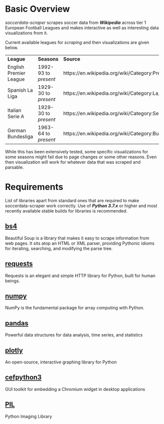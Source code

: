 # Basic Overview
_soccerdata-scraper_ scrapes soccer data from ***Wikipedia*** across tier 1 European Football Leagues and makes interactive as well as interesting data visualizations from it. 

Current available leagues for *scraping* and then visualizations are given below.

<table>
  
  <tr>
  <td><b>League</b></td>
  <td><b>Seasons</b></td>
  <td><b>Source</b></td>
  </tr>
   
  <tr>
  <td>English Premier League</td>
  <td>1992-93 to <i>present</i></td>
  <td>https://en.wikipedia.org/wiki/Category:Premier_League_seasons</td>
  </tr>
  
  <tr>
  <td>Spanish La Liga</td>
  <td>1929-30 to <i>present</i></td>
  <td>https://en.wikipedia.org/wiki/Category:La_Liga_seasons</td>
  </tr>
  
  <tr>
  <td>Italian Serie A</td>
  <td>1929-30 to <i>present</i></td>
  <td>https://en.wikipedia.org/wiki/Category:Serie_A_seasons</td>
  </tr>
  
  <tr>
  <td>German Bundesliga</td>
  <td>1963-64 to <i>present</i></td>
  <td>https://en.wikipedia.org/wiki/Category:Bundesliga_seasons</td>
  </tr>
  
</table>

While this has been extensively tested, some specific visualizations for some seasons might fail due to page changes or some other reasons. Even then visualization will work for whatever data that was scraped and parsable.


# Requirements

List of libraries apart from standard ones that are required to make soccerdata-scraper work correctly. Use of ***Python 3.7.x*** or higher and most recently available stable builds for libraries is recommended.

## [bs4](https://pypi.org/project/beautifulsoup4/)
Beautiful Soup is a library that makes it easy to scrape information from web pages. It sits atop an HTML or XML parser, providing Pythonic idioms for iterating, searching, and modifying the parse tree.

## [requests](https://pypi.org/project/requests/)
Requests is an elegant and simple HTTP library for Python, built for human beings.

## [numpy](https://pypi.org/project/numpy/)
NumPy is the fundamental package for array computing with Python.

## [pandas](https://pypi.org/project/pandas/)
Powerful data structures for data analysis, time series, and statistics

## [plotly](https://pypi.org/project/plotly/)
An open-source, interactive graphing library for Python

## [cefpython3](https://pypi.org/project/cefpython3/)
GUI toolkit for embedding a Chromium widget in desktop applications

## [PIL](https://pypi.org/project/Pillow/)
Python Imaging Library



